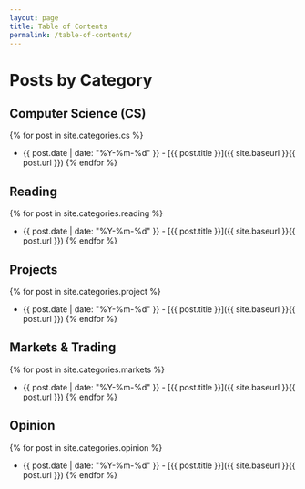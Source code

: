 ```yaml
---
layout: page
title: Table of Contents
permalink: /table-of-contents/
---
```


# Posts by Category

## Computer Science (CS)
{% for post in site.categories.cs %}
- {{ post.date | date: "%Y-%m-%d" }} - [{{ post.title }}]({{ site.baseurl }}{{ post.url }})
{% endfor %}

## Reading
{% for post in site.categories.reading %}
- {{ post.date | date: "%Y-%m-%d" }} - [{{ post.title }}]({{ site.baseurl }}{{ post.url }})
{% endfor %}

## Projects
{% for post in site.categories.project %}
- {{ post.date | date: "%Y-%m-%d" }} - [{{ post.title }}]({{ site.baseurl }}{{ post.url }})
{% endfor %}

## Markets & Trading
{% for post in site.categories.markets %}
- {{ post.date | date: "%Y-%m-%d" }} - [{{ post.title }}]({{ site.baseurl }}{{ post.url }})
{% endfor %}

## Opinion
{% for post in site.categories.opinion %}
- {{ post.date | date: "%Y-%m-%d" }} - [{{ post.title }}]({{ site.baseurl }}{{ post.url }})
{% endfor %} 